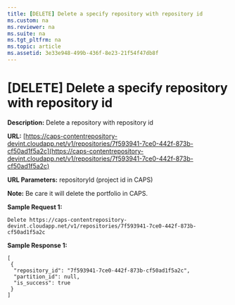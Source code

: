 ```yaml
---
title: [DELETE] Delete a specify repository with repository id
ms.custom: na
ms.reviewer: na
ms.suite: na
ms.tgt_pltfrm: na
ms.topic: article
ms.assetid: 3e33e948-499b-436f-8e23-21f54f47db8f
---
```

# [DELETE] Delete a specify repository with repository id

**Description:** Delete a repository with repository id  

**URL:** [https://caps-contentrepository-devint.cloudapp.net/v1/repositories/7f593941-7ce0-442f-873b-cf50ad1f5a2c](https://caps-contentrepository-devint.cloudapp.net/v1/repositories/7f593941-7ce0-442f-873b-cf50ad1f5a2c)  

**URL Parameters:** repositoryId (project id in CAPS)  

**Note:** Be care it will delete the portfolio in CAPS.   

**Sample Request 1:**  

	Delete https://caps-contentrepository-devint.cloudapp.net/v1/repositories/7f593941-7ce0-442f-873b-cf50ad1f5a2c  

**Sample Response 1:**	  

    [  
     {  
      "repository_id": "7f593941-7ce0-442f-873b-cf50ad1f5a2c",  
      "partition_id": null,  
      "is_success": true  
     }  
    ]  